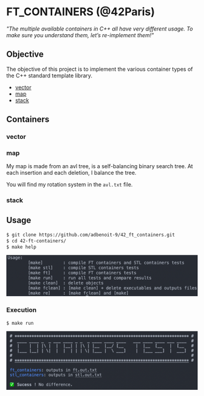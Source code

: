 # FT_CONTAINERS (@42Paris)
*"The multiple available containers in C++ all have very different usage. To make sure you understand them, let’s re-implement them!"*

## Objective

The objective of this project is to implement the various container types of the C++ standard template library.
- [vector](#vector)
- [map](#map)
- [stack](stack)

## Containers

### vector

### map

My map is made from an avl tree, is a self-balancing binary search tree.
At each insertion and each deletion, I balance the tree.

You will find my rotation system in the `avl.txt` file.

### stack

## Usage
```
$ git clone https://github.com/adbenoit-9/42_ft_containers.git
$ cd 42-ft-containers/
$ make help
```
![Example](img/help.png)

### Execution
```
$ make run
```
![Example](img/screenshot.png)
